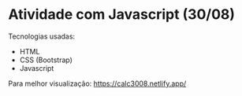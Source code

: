 # Atividade com Javascript (30/08)

Tecnologias usadas:
- HTML
- CSS (Bootstrap)
- Javascript

Para melhor visualização:
https://calc3008.netlify.app/
